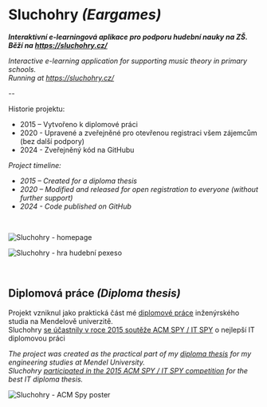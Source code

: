 # Sluchohry *(Eargames)*

***Interaktivní e-learningová aplikace pro podporu hudební nauky na ZŠ.<br />Běží na https://sluchohry.cz/***

*Interactive e-learning application for supporting music theory in primary schools.<br />Running at https://sluchohry.cz/*

--

Historie projektu:
- 2015 – Vytvořeno k diplomové práci 
- 2020 - Upravené a zveřejněné pro otevřenou registraci všem zájemcům (bez další podpory)
- 2024 - Zveřejněný kód na GitHubu


*Project timeline:*
- *2015 – Created for a diploma thesis*
- *2020 – Modified and released for open registration to everyone (without further support)*
- *2024 - Code published on GitHub*

$~~~~~~~~~~~$

![Sluchohry - homepage](https://lab.michalfibek.com/sluchohry_assets/app-home.png)

![Sluchohry - hra hudební pexeso](https://lab.michalfibek.com/sluchohry_assets/app-pexeso.png)

$~~~~~~~~~~~$

## Diplomová práce *(Diploma thesis)*

Projekt vzniknul jako praktická část mé [diplomové práce](https://theses.cz/id/1maiwp/?lang=sk;zoomy_is=1) inženýrského studia na Mendelově univerzitě.<br /> Sluchohry [se účastnily v roce 2015 soutěže ACM SPY / IT SPY](https://www.itspy.cz/thesis/interaktivni-e-learningova-aplikace-pro-podporu-hudebni-nauky-na-zs/) o nejlepší IT diplomovou práci

*The project was created as the practical part of my [diploma thesis](https://theses.cz/id/1maiwp/?lang=sk;zoomy_is=1) for my engineering studies at Mendel University.*<br />
*Sluchohry [participated in the 2015 ACM SPY / IT SPY competition](https://www.itspy.cz/thesis/interaktivni-e-learningova-aplikace-pro-podporu-hudebni-nauky-na-zs/) for the best IT diploma thesis.*

![Sluchohry - ACM Spy poster](https://lab.michalfibek.com/sluchohry_assets/acmspy-fibek-poster.png)



